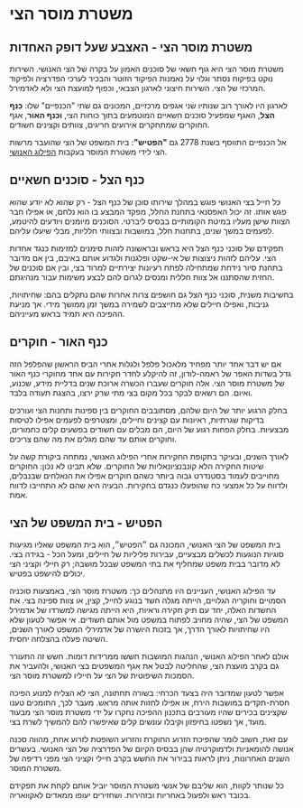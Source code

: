 
# משטרת מוסר הצי

## משטרת מוסר הצי - האצבע שעל דופק האחדות

משטרת מוסר הצי היא גוף חשאי של סוכנים האמון על בקרה של הצי האנושי. השירות נוקט בפיקוח נסתר וגלוי על נאמנות הפיקוד הזוטר
והבכיר לערכי הפדרציה ולפיקוד המרכזי של הצי. השירות חיצוני לארגון הצבאי, וכפוף למועצת הצי ולא לאדמירל.

לארגון היו לאורך רוב שנותיו שני אגפים מרכזיים, המכונים גם שתי "הכנפיים" שלו: **כנף הצל**, האגף שמפעיל סוכנים חשאיים המוטמעים
בתוך כוחות הצי, **וכנף האור**, אגף החוקרים שמתחקרים אירועים חריגים, צוותים וקצינים חשודים.

אל הכנפיים התווסף בשנת 2778 גם **"הפטיש"⁠⁠⁠⁠⁠⁠⁠**: בית המשפט של הצי שהועבר מרשות הצי לידי משטרת המוסר בעקבות
[הפילוג האנושי](../פלגים/01-terran-patriotic-front.md#שורש-המחלוקת---האנושות-והחוצנים).

## כנף הצל - סוכנים חשאיים

כל חייל בצי האנושי פוגש במהלך שירותו סוכן של כנף הצל - רק שהוא לא יודע שהוא פגש אותו. זה יכול האפסנאי בתחנת החלל, מפקד
המבצע בו הוא נלחם, או אפילו חבר הצוות שישן מעליו במיטת הקומותיים בבסיס ליברטי. הסוכנים מיומנים ויודעים להיטמע, לפעמים במשך
שנים, בתחנות חלל, במושבות ובצוותי חלליות, מבלי שיעלו עליהם.

תפקידם של סוכני כנף הצל היא בראש ובראשונה לזהות סימנים למזימות כנגד אחדות הצי. עליהם לזהות ניצוצות של אי-שקט ופלגנות
ולגדוע אותם באיבם, בין אם מדובר בתחנת סיור נידחת שמתחילה לפתח רעיונות יצירתיים למרוד בצי, ובין אם סוכנים של החזית שהסתננו
אל צוות חללית ומנסים לגרום להם לבצע משימות עבור מנהיגתם.

בחשיבות משנית, סוכני כנף הצל גם חושפים צרות אחרות שהם נתקלים בהם: שחיתויות, גניבות, ואפילו חיילים שלא מתייצבים לשמירה
במשך זמן ממושך מידי. אך מניעת ההפיכה היא תמיד בראש מעייניהם.

## כנף האור - חוקרים

אם יש דבר אחד יותר מפחיד מלאכול פלפל ולגלות אחרי הביס הראשון שהפלפל הזה גדל בשדות האפר של ראמה-לודון, זה להיקלע לחדר
חקירות עם אחד מחוקרי כנף האור של משטרת מוסר הצי. אלה חוקרים שעברו הכשרה ארוכת שנים בדליית מידע, שכנוע, ואיום. הם רשאים
לבקר בכל מקום בצי מתי שרק ירצו, בהצגת תעודה בלבד.

בחלק הרגוע יותר של היום שלהם, מסתובבים החוקרים בין ספינות ותחנות הצי ועורכים בדיקות שגרתיות, ראיונות עם קצינים וחיילים,
ומצטרפים לפעמים אפילו לטיסות מבצעיות. בחלק הפחות רגוע של היום, הם מבלים עם חשודים בפשעים קלים כחמורים, וחוקרים אותם עד
שהם מגלים את מה שהם צריכים.

לאורך השנים, ובעיקר בתקופת החקירות אחרי הפילוג האנושי, נמתחה ביקורת קשה על שיטות החקירה הלא קונבנציונאליות של החוקרים.
שלא תבינו לא נכון: החוקרים מחוייבים לעמוד בסטנדרט גבוה ביותר כשהם חוקרים אפילו את הנאלחים שבנבלים, ולדווח על כל אמצעי כח
שהופעלו כנגדם בחקירות. הבעיה היא שהם לא התחייבו לדווח אמת.

## הפטיש - בית המשפט של הצי

בית המשפט של הצי האנושי, המכונה גם ״הפטיש״, הוא בית המשפט שאליו מגיעות סוגיות הנוגעות לכשלים מבצעיים, עבירות פליליות של
חיילים, ומעל הכל - בגידה בצי. לא מדובר בבית משפט שמחליף את בתי המשפט שבכל מושבה; רק חיילי וקציני הצי יכולים להישפט בפטיש.

עד הפילוג האנושי, העניינים היו מתנהלים כך: משטרת מוסר הצי, באמצעות סוכניה הסמויים וחוקריה הגלויים, הייתה מגלה חשד בנוגע
לחייל, קצין, או צוות ספינה בצי. את החשדות האלה, יחד עם תיק חקירה וראיות, היא הייתה מגישה למשרדו של אדמירל המשפט של הצי,
שהיה מחויב לפתוח במשפט מול אותם חשודים. אי אפשר לטעון שלא היו שחיתויות לאורך הדרך, אך בזכות היושרה של אדמירלי המשפט
לאורך השנים, השיטה פעלה בהצלחה יחסית.

אולם לאחר הפילוג האנושי, הנהגות המושבות חששו ממרידות דומות. חשש זה התעורר גם בקרב מועצת הצי, שהחליטה לבטל את אגף
המשפטים בצי האנושי, ולהעביר את הסמכות השיפוטית של הצי על חייליו למשטרת מוסר הצי.

אפשר לטעון שמדובר היה בצעד הכרחי: בשורה תחתונה, הצי לא הצליח למנוע הפיכה חסרת-תקדים במושבות הירח, או אפילו לחזות
אותה מראש. מעבר לכך, התומכים טענו שקצינים בכירים שהיו מעורבים בתכנון ההפיכה נחקרו על ידי משטרת מוסר הצי מבעוד מועד, אך
נשפטו בחיפזון וקיבלו עונשים קלים שאיפשרו להם להמשיך לשרת בצי.

עם זאת, חשוב לומר שהפיכת הזרוע החוקרת והזרוע השופטת לזרוע אחת, מהווה סכנה אנושה להומאניות ולדמוקרטיה שהן בבסיס הקיום
של הפדרציה של הצי האנושי. בעשרים השנים האחרונות, ניתן לראות בבירור את החשש בקרב חיילי וקציני הצי מפני רדיפה של משטרת
המוסר.

כל שנותר לקוות, הוא שליבם של אנשי משטרת המוסר יוביל אותם לקחת את תפקידם בכובד ראש ולפעול באחריות ובזהירות. ושחזירים
יעופו ממאדים לאקוואריה.
